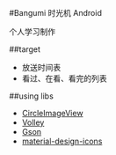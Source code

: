 #Bangumi 时光机 Android

个人学习制作

##target
- 放送时间表
- 看过、在看、看完的列表

##using libs
- [CircleImageView](https://github.com/hdodenhof/CircleImageView)
- [Volley](https://android.googlesource.com/platform/frameworks/volley)
- [Gson](https://github.com/google/gson)
- [material-design-icons](https://github.com/google/material-design-icons)

